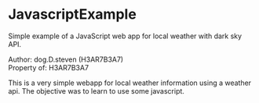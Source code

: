 # JavascriptExample
Simple example of a JavaScript web app for local weather with dark sky API.

Author: dog.D.steven (H3AR7B3A7)<br>
Property of: H3AR7B3A7

This is a very simple webapp for local weather information using a weather api. The objective was to learn to use some javascript.
